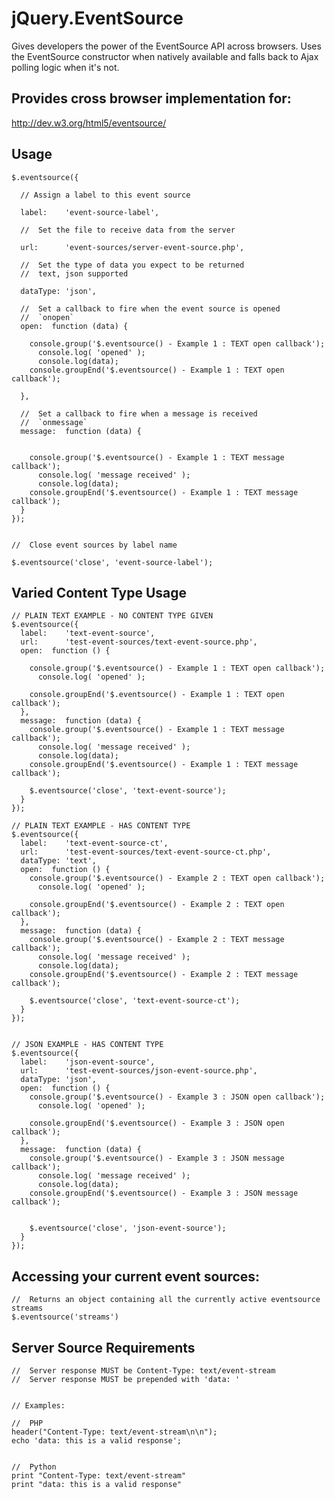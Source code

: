 # jQuery.EventSource


Gives developers the power of the EventSource API across browsers. Uses the EventSource constructor when natively available 
and falls back to Ajax polling logic when it's not. 


## Provides cross browser implementation for:
http://dev.w3.org/html5/eventsource/



## Usage

    $.eventsource({
      
      // Assign a label to this event source
      
      label:    'event-source-label', 

      //  Set the file to receive data from the server

      url:      'event-sources/server-event-source.php',
      
      //  Set the type of data you expect to be returned
      //  text, json supported
      
      dataType: 'json', 
      
      //  Set a callback to fire when the event source is opened
      //  `onopen`
      open:  function (data) {

        console.group('$.eventsource() - Example 1 : TEXT open callback');
          console.log( 'opened' );
          console.log(data);
        console.groupEnd('$.eventsource() - Example 1 : TEXT open callback');

      },

      //  Set a callback to fire when a message is received
      //  `onmessage`
      message:  function (data) {


        console.group('$.eventsource() - Example 1 : TEXT message callback');
          console.log( 'message received' );
          console.log(data);
        console.groupEnd('$.eventsource() - Example 1 : TEXT message callback');
      }
    });
    
    
    //  Close event sources by label name
    
    $.eventsource('close', 'event-source-label');
    

## Varied Content Type Usage

    
    // PLAIN TEXT EXAMPLE - NO CONTENT TYPE GIVEN
    $.eventsource({
      label:    'text-event-source',
      url:      'test-event-sources/text-event-source.php',
      open:  function () {

        console.group('$.eventsource() - Example 1 : TEXT open callback');
          console.log( 'opened' );

        console.groupEnd('$.eventsource() - Example 1 : TEXT open callback');
      },
      message:  function (data) {
        console.group('$.eventsource() - Example 1 : TEXT message callback');
          console.log( 'message received' );
          console.log(data);
        console.groupEnd('$.eventsource() - Example 1 : TEXT message callback');
        
        $.eventsource('close', 'text-event-source');
      }
    });
    
    // PLAIN TEXT EXAMPLE - HAS CONTENT TYPE
    $.eventsource({
      label:    'text-event-source-ct',
      url:      'test-event-sources/text-event-source-ct.php',
      dataType: 'text',
      open:  function () {
        console.group('$.eventsource() - Example 2 : TEXT open callback');
          console.log( 'opened' );

        console.groupEnd('$.eventsource() - Example 2 : TEXT open callback');
      },
      message:  function (data) {
        console.group('$.eventsource() - Example 2 : TEXT message callback');
          console.log( 'message received' );
          console.log(data);
        console.groupEnd('$.eventsource() - Example 2 : TEXT message callback');
        
        $.eventsource('close', 'text-event-source-ct');
      }
    });


    // JSON EXAMPLE - HAS CONTENT TYPE
    $.eventsource({
      label:    'json-event-source',
      url:      'test-event-sources/json-event-source.php',
      dataType: 'json',
      open:  function () {
        console.group('$.eventsource() - Example 3 : JSON open callback');
          console.log( 'opened' );
    
        console.groupEnd('$.eventsource() - Example 3 : JSON open callback');
      },
      message:  function (data) {
        console.group('$.eventsource() - Example 3 : JSON message callback');
          console.log( 'message received' );
          console.log(data);
        console.groupEnd('$.eventsource() - Example 3 : JSON message callback');
        
        
        $.eventsource('close', 'json-event-source');
      }
    });     
    

## Accessing your current event sources:
    
    //  Returns an object containing all the currently active eventsource streams
    $.eventsource('streams')

    
## Server Source Requirements
    
    //  Server response MUST be Content-Type: text/event-stream
    //  Server response MUST be prepended with 'data: '

    
    // Examples:
    
    //  PHP
    header("Content-Type: text/event-stream\n\n");
    echo 'data: this is a valid response';
    
    
    //  Python
    print "Content-Type: text/event-stream"
    print "data: this is a valid response"

    
    







